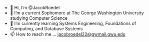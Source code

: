 - 👋 Hi, I’m @JacobRoedel
- 👀 I’m a current Sophomore at The George Washington University studying Computer Science 
- 🌱 I’m currently learning Systems Engineering, Foundations of Computing, and Database Systems
- 📫 How to reach me ... jacobroedel22@gwmail.gwu.edu

<!---
JacobRoedel/JacobRoedel is a ✨ special ✨ repository because its `README.md` (this file) appears on your GitHub profile.
You can click the Preview link to take a look at your changes.
--->
